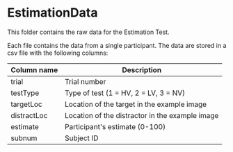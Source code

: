 # EstimationData

This folder contains the raw data for the Estimation Test.

Each file contains the data from a single participant. The data are stored in a csv file with the following columns:

| Column name | Description                                     |
| ----------- | ----------------------------------------------- |
| trial       | Trial number                                    |
| testType    | Type of test (1 = HV, 2 = LV, 3 = NV)           |
| targetLoc   | Location of the target in the example image     |
| distractLoc | Location of the distractor in the example image |
| estimate    | Participant's estimate (0-100)                  |
| subnum      | Subject ID                                      |
